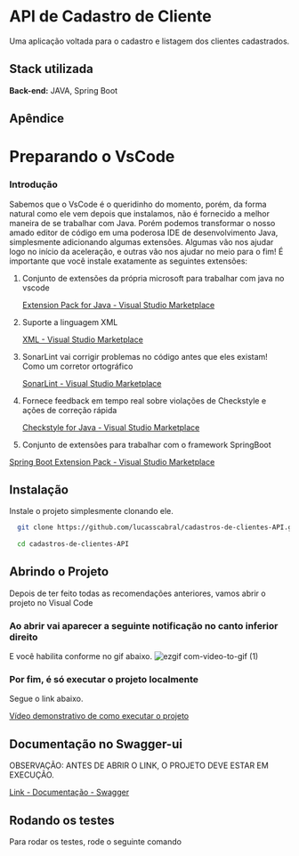 
# API de Cadastro de Cliente

Uma aplicação voltada para o cadastro e listagem dos clientes cadastrados.


## Stack utilizada

**Back-end:** JAVA, Spring Boot


## Apêndice

# Preparando o VsCode

### Introdução

Sabemos que o VsCode é o queridinho do momento, porém, da forma natural como ele vem depois que instalamos, não é fornecido a melhor maneira de se trabalhar com Java. Porém podemos transformar o nosso amado editor de código em uma poderosa IDE de desenvolvimento Java, simplesmente adicionando algumas extensões. Algumas vão nos ajudar logo no início da aceleração, e outras vão nos ajudar no meio para o fim! É importante que você instale exatamente as seguintes extensões:

1. Conjunto de extensões da própria microsoft para trabalhar com java no vscode
    
    [Extension Pack for Java - Visual Studio Marketplace](https://marketplace.visualstudio.com/items?itemName=vscjava.vscode-java-pack)
    
2. Suporte a linguagem XML
    
    [XML - Visual Studio Marketplace](https://marketplace.visualstudio.com/items?itemName=redhat.vscode-xml)
    
3. SonarLint vai corrigir problemas no código antes que eles existam! Como um corretor ortográfico
    
    [SonarLint - Visual Studio Marketplace](https://marketplace.visualstudio.com/items?itemName=SonarSource.sonarlint-vscode)
    
4. Fornece feedback em tempo real sobre violações de Checkstyle e ações de correção rápida
    
    [Checkstyle for Java - Visual Studio Marketplace](https://marketplace.visualstudio.com/items?itemName=shengchen.vscode-checkstyle)
    
5. Conjunto de extensões para trabalhar com o framework SpringBoot

[Spring Boot Extension Pack - Visual Studio Marketplace](https://marketplace.visualstudio.com/items?itemName=vmware.vscode-boot-dev-pack)
## Instalação

Instale o projeto simplesmente clonando ele.

```bash
  git clone https://github.com/lucasscabral/cadastros-de-clientes-API.git
  
  cd cadastros-de-clientes-API
```
    
## Abrindo o Projeto

Depois de ter feito todas as recomendações anteriores, vamos abrir o projeto no Visual Code

### Ao abrir vai aparecer a seguinte notificação no canto inferior direito

E você habilita conforme no gif abaixo.
![ezgif com-video-to-gif (1)](https://user-images.githubusercontent.com/80989256/217451824-7d91a8e2-a34b-4147-9bb3-70eb297ce5c9.gif)


### Por fim, é só executar o projeto localmente

Segue o link abaixo.

[Vídeo demonstrativo de como executar o projeto](https://user-images.githubusercontent.com/80989256/217455332-bea4af5f-155a-4c2f-bd4c-a6d2f1f0e771.mp4)

## Documentação no Swagger-ui
OBSERVAÇÃO: ANTES DE ABRIR O LINK, O PROJETO DEVE ESTAR EM EXECUÇÃO.

[Link - Documentação - Swagger](http://localhost:8080/swagger-ui/index.html)


## Rodando os testes

Para rodar os testes, rode o seguinte comando


